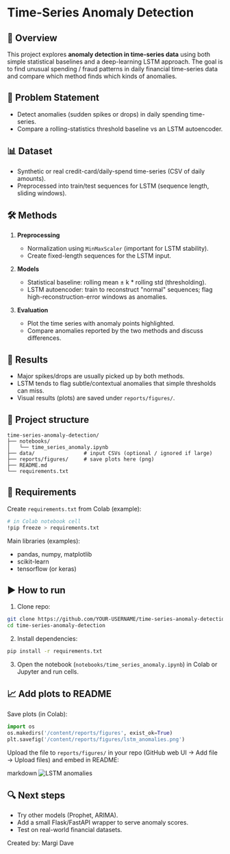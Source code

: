 # Time-Series Anomaly Detection

## 📌 Overview

This project explores **anomaly detection in time-series data** using both simple statistical baselines and a deep-learning LSTM approach. The goal is to find unusual spending / fraud patterns in daily financial time-series data and compare which method finds which kinds of anomalies.

## 🎯 Problem Statement

* Detect anomalies (sudden spikes or drops) in daily spending time-series.
* Compare a rolling-statistics threshold baseline vs an LSTM autoencoder.

## 📊 Dataset

* Synthetic or real credit-card/daily-spend time-series (CSV of daily amounts).
* Preprocessed into train/test sequences for LSTM (sequence length, sliding windows).

## 🛠️ Methods

1. **Preprocessing**

   * Normalization using `MinMaxScaler` (important for LSTM stability).
   * Create fixed-length sequences for the LSTM input.

2. **Models**

   * Statistical baseline: rolling mean ± k \* rolling std (thresholding).
   * LSTM autoencoder: train to reconstruct "normal" sequences; flag high-reconstruction-error windows as anomalies.

3. **Evaluation**

   * Plot the time series with anomaly points highlighted.
   * Compare anomalies reported by the two methods and discuss differences.

## 🚀 Results

* Major spikes/drops are usually picked up by both methods.
* LSTM tends to flag subtle/contextual anomalies that simple thresholds can miss.
* Visual results (plots) are saved under `reports/figures/`.

## 📂 Project structure

```
time-series-anomaly-detection/
├── notebooks/
│   └── time_series_anomaly.ipynb
├── data/                # input CSVs (optional / ignored if large)
├── reports/figures/     # save plots here (png)
├── README.md
└── requirements.txt
```

## 🔧 Requirements

Create `requirements.txt` from Colab (example):

```bash
# in Colab notebook cell
!pip freeze > requirements.txt
```

Main libraries (examples):

* pandas, numpy, matplotlib
* scikit-learn
* tensorflow (or keras)

## ▶️ How to run

1. Clone repo:

```bash
git clone https://github.com/YOUR-USERNAME/time-series-anomaly-detection.git
cd time-series-anomaly-detection
```

2. Install dependencies:

```bash
pip install -r requirements.txt
```

3. Open the notebook (`notebooks/time_series_anomaly.ipynb`) in Colab or Jupyter and run cells.

## 📈 Add plots to README

Save plots (in Colab):

```python
import os
os.makedirs('/content/reports/figures', exist_ok=True)
plt.savefig('/content/reports/figures/lstm_anomalies.png')
```

Upload the file to `reports/figures/` in your repo (GitHub web UI → Add file → Upload files) and embed in README:

markdown
![LSTM anomalies](reports/figures/lstm_anomalies.png)


## 🔍 Next steps

* Try other models (Prophet, ARIMA).
* Add a small Flask/FastAPI wrapper to serve anomaly scores.
* Test on real-world financial datasets.



Created by: Margi Dave
